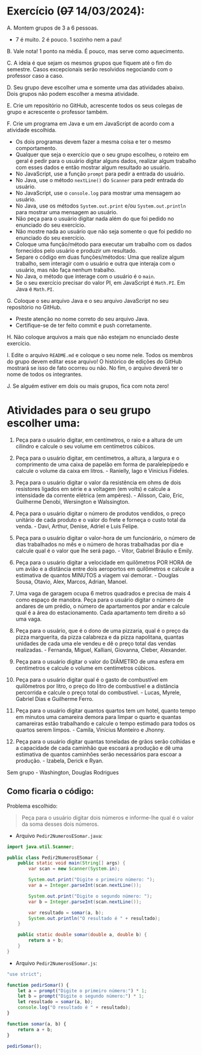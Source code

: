 # Exercício (<strike>07</strike> 14/03/2024):

A. Montem grupos de 3 a 6 pessoas.
   * 7 é muito. 2 é pouco. 1 sozinho nem a pau!

B. Vale nota! 1 ponto na média. É pouco, mas serve como aquecimento.

C. A ideia é que sejam os mesmos grupos que fiquem até o fim do semestre. Casos excepcionais serão resolvidos negociando com o professor caso a caso.

D. Seu grupo deve escolher uma e somente uma das atividades abaixo. Dois grupos não podem escolher a mesma atividade.

E. Crie um repositório no GitHub, acrescente todos os seus colegas de grupo e acrescente o professor também.

F. Crie um programa em Java e um em JavaScript de acordo com a atividade escolhida.
   * Os dois programas devem fazer a mesma coisa e ter o mesmo comportamento.
   * Qualquer que seja o exercício que o seu grupo escolheu, o roteiro em geral é pedir para o usuário digitar alguns dados, realizar algum trabalho com esses dados e então mostrar algum resultado ao usuário.
   * No JavaScript, use a função `prompt` para pedir a entrada do usuário.
   * No Java, use o método `nextLine()` do `Scanner` para pedr entrada do usuário.
   * No JavaScript, use o `console.log` para mostrar uma mensagem ao usuário.
   * No Java, use os métodos `System.out.print` e/ou `System.out.println` para mostrar uma mensagem ao usuário.
   * Não peça para o usuário digitar nada além do que foi pedido no enunciado do seu exercício.
   * Não mostre nada ao usuário que não seja somente o que foi pedido no enunciado do seu exercício.
   * Coloque uma função/método para executar um trabalho com os dados fornecidos pelo usuário e produzir um resultado.
   * Separe o código em duas funções/métodos: Uma que realize algum trabalho, sem interagir com o usuário e outra que interaja com o usuário, mas não faça nenhum trabalho.
   * No Java, o método que interage com o usuário é o `main`.
   * Se o seu exercício precisar do valor PI, em JavaScript é `Math.PI`. Em Java é `Math.PI`.

G. Coloque o seu arquivo Java e o seu arquivo JavaScript no seu repositório no GitHub.
   * Preste atenção no nome correto do seu arquivo Java.
   * Certifique-se de ter feito commit e push corretamente.

H. Não coloque arquivos a mais que não estejam no enunciado deste exercício.

I. Edite o arquivo `README.md` e coloque o seu nome nele. Todos os membros do grupo devem editar esse arquivo! O histórico de edições do GitHub mostrará se isso de fato ocorreu ou não. No fim, o arquivo deverá ter o nome de todos os integrantes.

J. Se alguém estiver em dois ou mais grupos, fica com nota zero!

# Atividades para o seu grupo escolher uma:

1. Peça para o usuário digitar, em centímetros, o raio e a altura de um cilindro e calcule o seu volume em centímetros cúbicos.

2. Peça para o usuário digitar, em centímetros, a altura, a largura e o comprimento de uma caixa de papelão em forma de paralelepípedo e calcule o volume da caixa em litros. - Ranielly, Iago e Vinicius Fideles.

3. Peça para o usuário digitar o valor da resistência em ohms de dois resistores ligados em série e a voltagem (em volts) e calcule a intensidade da corrente elétrica (em ampères). - Alisson, Caio, Eric, Guilherme Denobi, Wersington e Walssington.

4. Peça para o usuário digitar o número de produtos vendidos, o preço unitário de cada produto e o valor do frete e forneça o custo total da venda. - Davi, Arthur, Denise, Adriel e Luis Felipe.

5. Peça para o usuário digitar o valor-hora de um funcionário, o número de dias trabalhados no mês e o número de horas trabalhadas por dia e calcule qual é o valor que lhe será pago. - Vitor, Gabriel Bráulio e Emily.

6. Peça para o usuário digitar a velocidade em quilômetros POR HORA de um avião e a distância entre dois aeroportos em quilômetros e calcule a estimativa de quantos MINUTOS a viagem vai demorar. - Douglas Sousa, Otavio, Alex, Marcos, Adrian, Manoel.

7. Uma vaga de garagem ocupa 6 metros quadrados e precisa de mais 4 como espaço de manobra. Peça para o usuário digitar o número de andares de um prédio, o número de apartamentos por andar e calcule qual é a área do estacionamento. Cada apartamento tem direito a só uma vaga.

8. Peça para o usuário, que é o dono de uma pizzaria, qual é o preço da pizza marguerita, da pizza calabreza e da pizza napolitana, quantas unidades de cada uma ele vendeu e dê o preço total das vendas realizadas. - Fernanda, Miguel, Kalliani, Giovanna, Cleber, Alexander.

9. Peça para o usuário digitar o valor do DIÂMETRO de uma esfera em centímetros e calcule o volume em centímetros cúbicos.

10. Peça para o usuário digitar qual é o gasto de combustível em quilômetros por litro, o preço do litro de combustível e a distância percorrida e calcule o preço total do combustível. - Lucas, Myrele, Gabriel Dias e Guilherme Ferro.

11. Peça para o usuário digitar quantos quartos tem um hotel, quanto tempo em minutos uma camareira demora para limpar o quarto e quantas camareiras estão trabalhando e calcule o tempo estimado para todos os quartos serem limpos. - Camila, Vinícius Monteiro e Jhonny.

12. Peça para o usuário digitar quantas toneladas de grãos serão colhidas e a capacidade de cada caminhão que escoará a produção e dê uma estimativa de quantos caminhões serão necessários para escoar a produção. - Izabela, Derick e Ryan.

Sem grupo - Washington, Douglas Rodrigues

## Como ficaria o código:

Problema escolhido:

> Peça para o usuário digitar dois números e informe-lhe qual é o valor da soma desses dois números.

* Arquivo `Pedir2NumerosESomar.java`:

```java
import java.util.Scanner;

public class Pedir2NumerosESomar {
    public static void main(String[] args) {
        var scan = new Scanner(System.in);

        System.out.print("Digite o primeiro número: ");
        var a = Integer.parseInt(scan.nextLine());

        System.out.print("Digite o segundo número: ");
        var b = Integer.parseInt(scan.nextLine());

        var resultado = somar(a, b);
        System.out.println("O resultado é " + resultado);
    }

    public static double somar(double a, double b) {
        return a + b;
    }
}
```

* Arquivo `Pedir2NumerosESomar.js`:

```js
"use strict";

function pedirSomar() {
    let a = prompt("Digite o primeiro número:") * 1;
    let b = prompt("Digite o segundo número:") * 1;
    let resultado = somar(a, b);
    console.log("O resultado é " + resultado);
}

function somar(a, b) {
    return a + b;
}

pedirSomar();
```
